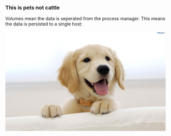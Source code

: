 ### This is pets not cattle

Volumes mean the data is seperated from the process manager.  This means the data is persisted to a single host:

![Pets](images/pet.jpg "Pets")